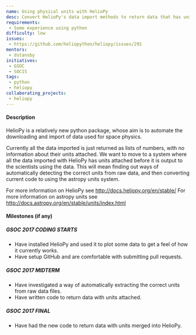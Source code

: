 ```yaml
---
name: Using physical units with HelioPy
desc: Convert HelioPy's data import methods to return data that has units attached.
requirements:
 - Some experience using python
difficulty: low
issues:
 - https://github.com/heliopython/heliopy/issues/291
mentors:
 - dstansby
initiatives:
 - GSOC
 - SOCIS
tags:
 - python
 - heliopy
collaborating_projects:
 - heliopy
---
```

#### Description

HelioPy is a relatively new python package, whose aim is to automate the
downloading and import of data used for space physics.

Currently all the data imported is just returned as lists of numbers, with no
information about their units attached. We want to move to a system where all
the data imported with HelioPy has units attached before it is output to the
scientists using the data. This will mean finding out ways of automatically
detecting the correct units from raw data, and then converting current code
to using the astropy units system.

For more information on HelioPy see http://docs.heliopy.org/en/stable/
For more information on astropy units see http://docs.astropy.org/en/stable/units/index.html

#### Milestones (if any)

##### GSOC 2017 CODING STARTS

* Have installed HelioPy and used it to plot some data to get a feel of how it
  currently works.
* Have setup GitHub and are comfortable with submitting pull requests.

##### GSOC 2017 MIDTERM

* Have investigated a way of automatically extracting the correct units from
  raw data files.
* Have written code to return data with units attached.


##### GSOC 2017 FINAL

* Have had the new code to return data with units merged into HelioPy.
